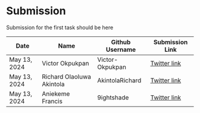 # Submission

Submission for the first task should be here

| Date | Name | Github Username | Submission Link |
| ------ | ------ | ------ |  ------ |
| May 13, 2024 | Victor Okpukpan | Victor-Okpukpan | [Twitter link](https://twitter.com/victorokpukpan_/status/1790111523941109822) |
| May 13, 2024 | Richard Olaoluwa Akintola | AkintolaRichard | [Twitter link](https://twitter.com/AkintolaOlaolu6/status/1790123424829804965) |
| May 13, 2024 | Aniekeme Francis | 9ightshade | [Twitter link](https://x.com/9ightshade/status/1790131564430430695) |
